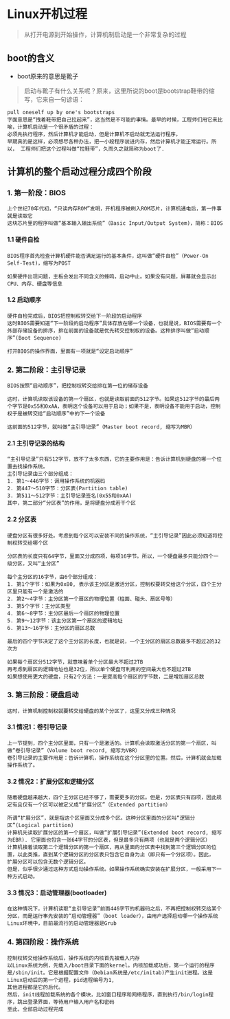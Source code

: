 # Linux开机过程 
> 从打开电源到开始操作，计算机制启动是一个非常复杂的过程

## boot的含义
* boot原来的意思是靴子
> 启动与靴子有什么关系呢？原来，这里所说的boot是bootstrap鞋带的缩写，它来自一句谚语：

```
pull oneself up by one's bootstraps
字面意思是“拽着鞋带把自己拉起来”，这当然是不可能的事情。最早的时候，工程师们用它来比喻，计算机启动是一个很矛盾的过程：
必须先执行程序，然后计算机才能启动，但是计算机不启动就无法运行程序。
早期真的是这样，必须想尽各种办法，把一小段程序装进内存，然后计算机才能正常运行。所以， 工程师们把这个过程叫做“拉鞋带”，久而久之就简称为boot了.
```

## 计算机的整个启动过程分成四个阶段
### 1. 第一阶段：BIOS
```
上个世纪70年代初，“只读内存ROM”发明，开机程序被刷入ROM芯片，计算机通电后，第一件事就是读取它
这块芯片里的程序叫做“基本输入输出系统”（Basic Input/Output System)，简称：BIOS
```

#### 1.1 硬件自检
```
BIOS程序首先检查计算机硬件能否满足运行的基本条件，这叫做“硬件自检”（Power-On Self-Test)，缩写为POST

如果硬件出现问题，主板会发出不同含义的蜂鸣，启动中止。如果没有问题，屏幕就会显示出CPU、内存、硬盘等信息
```

#### 1.2 启动顺序
```
硬件自检完成后，BIOS把控制权转交给下一阶段的启动程序
这时BIOS需要知道“下一阶段的启动程序”具体存放在哪一个设备，也就是说，BIOS需要有一个外部存储设备的排序，排在前面的设备就是优先转交控制权的设备。这种排序叫做“启动顺序”(Boot Sequence)

打开BIOS的操作界面，里面有一项就是“设定启动顺序”	
```
### 2. 第二阶段：主引导记录
```
BIOS按照“启动顺序”，把控制权转交给排在第一位的储存设备

这时，计算机读取该设备的第一个扇区，也就是读取前面的512字节。如果这512字节的最后两个字节是0x55和0xAA，表明这个设备可以用于启动；如果不是，表明设备不能用于启动，控制权于是被转交给“启动顺序”中的下一个设备

这前面的512字节，就叫做“主引导记录”（Master boot record, 缩写为MBR）
```
#### 2.1 主引导记录的结构
```
“主引导记录”只有512字节，放不了太多东西，它的主要作用是：告诉计算机到硬盘的哪一个位置去找操作系统。
主引导记录由三个部分组成：
1. 第1～446字节：调用操作系统的机器码
2. 第447～510字节：分区表(Partition table)
3. 第511～512字节：主引导记录签名(0x55和0xAA)	
其中，第二部分“分区表”的作用，是将硬盘分成若干个区
```
#### 2.2 分区表
```
硬盘分区有很多好处。考虑到每个区可以安装不同的操作系统，“主引导记录”因此必须知道将控制权转交给哪个区

分区表的长度只有64字节，里面又分成四项，每项16字节。所以，一个硬盘最多只能分四个一级分区，又叫“主分区”

每个主分区的16字节，由6个部分组成：
1. 第1个字节：如果为0x80, 表示该主分区是激活分区，控制权要转交给这个分区，四个主分区里只能有一个是激活的
2. 第2～4字节：主分区第一个扇区的物理位置（柱面、碰头、扇区号等）
3. 第5个字节：主分区类型
4. 第6～8字节：主分区最后一个扇区的物理位置
5. 第9～12字节：该主分区第一个扇区的逻辑地址
6. 第13～16字节：主分区的扇区总数

最后的四个字节决定了这个主分区的长度，也就是说，一个主分区的扇区总数最多不超过2的32次方

如果每个扇区分512字节，就意味着单个分区最大不超过2TB
再考虑到扇区的逻辑地址也是32位，所以单个硬盘可利用的空间最大也不超过2TB
如果想使用更大的硬盘，只有2个方法：一是提高每个扇区的字节数，二是增加扇区总数

```

### 3. 第三阶段：硬盘启动
```
这时，计算机制控制权就要转交给硬盘的某个分区了，这里又分成三种情况
```

#### 3.1 情况1：卷引导记录
```
上一节提到，四个主分区里面，只有一个是激活的。计算机会读取激活分区的第一个扇区，叫做“卷引导记录”（Volume boot record, 缩写为VBR）
卷引导记录的主要作用是：告诉计算机，操作系统在这个分区里的位置。然后，计算机就会加载操作系统了。
```

#### 3.2 情况2：扩展分区和逻辑分区
```
随着硬盘越来越大，四个主分区已经不够了，需要更多的分区。但是，分区表只有四项，因此规定有且仅有一个区可以被定义成“扩展分区”（Extended partition）

所谓“扩展分区”，就是指这个区里面又分成多个区。这种分区里面的分区叫“逻辑分区”(Logical partition)
计算机先读取扩展分区的第一个扇区，叫做“扩展引导记录”(Extended boot record, 缩写为EBR). 它里面也包含一张64字节的分区表，但是最多只有两项（也就是两个逻辑分区）	
计算机接着读取第二个逻辑分区的第一个扇区，再从里面的分区表中找到第三个逻辑分区的位置，以此类推，直到某个逻辑分区的分区表只包含它自身为止（即只有一个分区项）。因此，
扩展分区可以包含无数个逻辑分区。
但是，似乎很少通过这种方式启动操作系统。如果操作系统确实安装在扩展分区，一般采用下一种方式启动。
```

#### 3.3 情况3：启动管理器(bootloader)
```
在这种情况下，计算机读取“主引导记录”前面446字节的机器码之后，不再把控制权转交给某个分区，而是运行事先安装的“启动管理器”（boot loader），由用户选择启动哪一个操作系统
Linux环境中，目前最流行的启动管理器是Grub
```

### 4. 第四阶段：操作系统
```
控制权转交给操作系统后，操作系统的内核首先被载入内存
以Linux系统为例，先载入/boot目录下面的kernel。内核加载成功后，第一个运行的程序是/sbin/init。它是根据配置文件（Debian系统是/etc/initab)产生init进程。这是Linux启动后的第一个进程，pid进程编号为1,
其他进程都是它的后代。
然后，init线程加载系统的各个模块，比如窗口程序和网络程序，直到执行/bin/login程序，跳出登录界面，等待用户输入用户名和密码
至此，全部启动过程完成
```


